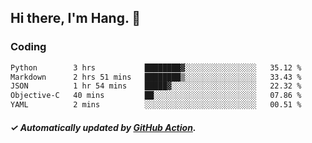 ## Hi there, I'm Hang. 👋

### Coding

<!--START_SECTION:waka-->

```txt
Python        3 hrs           ████████▓░░░░░░░░░░░░░░░░   35.12 %
Markdown      2 hrs 51 mins   ████████▒░░░░░░░░░░░░░░░░   33.43 %
JSON          1 hr 54 mins    █████▓░░░░░░░░░░░░░░░░░░░   22.32 %
Objective-C   40 mins         ██░░░░░░░░░░░░░░░░░░░░░░░   07.86 %
YAML          2 mins          ░░░░░░░░░░░░░░░░░░░░░░░░░   00.51 %
```

<!--END_SECTION:waka-->

##### ✓ Automatically updated by [GitHub Action](https://github.com/huhuhang/huhuhang/actions).
